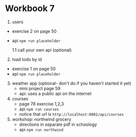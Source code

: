 # Workbook 7

1. users

- exercise 2 on page 50
- api `npm run placeholder`

  1.1 call your own api (optional)

2. load todo by id

- exercise 1 on page 50
- api `npm run placeholder`

3. weather app (optional- don't do if you haven't started it yet)
   - mini project page 59
   - api: uses a public api on the internet
4. courses
   - page 78 exercise 1,2,3
   - api `npm run courses`
   - notice that url is `http://localhost:8081/api/courses`
5. workshop: northwind grocery
   - directions in separate pdf in schoology
   - api `npm run northwind`
